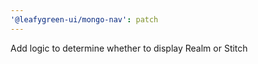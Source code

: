 ```yaml
---
'@leafygreen-ui/mongo-nav': patch
---
```


Add logic to determine whether to display Realm or Stitch
